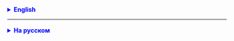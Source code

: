 <details style="margin-top: 16px">
  <summary style="cursor: pointer; color: blue;"><b>English</b></summary>

## Task

Write an interface for CRUD (Create, Read, Update, Delete) operations. The interface should be generic.

Example of a non-generic interface:

```java
public interface ICrudService { // a non-generic interface with CRUD operations for objects of type Car

    Car add();

    Car get(Long id);

    Car[] getAll();

    Car edit(Long id);

    boolean remove(Long id);

}
```

Create several implementations of the generic interface for the classes: Book, Animal, BankCard.

Create a package called "entity" and within this package, create these classes:

- Book with fields: int id, String title
- Animal with fields: long id, String color
- BankCard with fields: String id, Double balance

In the end, you should have the following methods:

**For the Book class**

```java
private final Book[]SOURCE=new Book[10]; // Declare SOURCE explicitly without generics in each interface implementation

public Book add(){
        // code here
        }

public Book get(Integer id){
        // code here
        }

public Book[]getAll(){
        // code here
        }

public Book edit(Integer id){
        // code here
        }

public boolean remove(Integer id){
        // code here
        }
```

**For the Animal class**

```java
private final Animal[]SOURCE=new Animal[10]; // Declare SOURCE explicitly without generics in each interface implementation

public Animal add(){
        // code here
        }

public Animal get(Long id){
        // code here
        }

public Animal[]getAll(){
        // code here
        }

public Animal edit(Long id){
        // code here
        }

public boolean remove(Long id){
        // code here
        }
```

**For the BankCard class**

```java
private final BankCard[]SOURCE=new BankCard[10]; // Declare SOURCE explicitly without generics in each interface implementation

public BankCard add(){
        // code here
        }

public BankCard get(String id){
        // code here
        }

public BankCard[]getAll(){
        // code here
        }

public BankCard edit(String id){
        // code here
        }

public boolean remove(String id){
        // code here
        }
```

**Important:** Use a single interface for different classes and use generics for abstraction!

</details>

<hr>

<details style="margin-top: 16px">
  <summary style="cursor: pointer; color: blue;"><b>На русском</b></summary>

## Задача

Напишите интерфейс для CRUD (С - Creat, R - Read, U - Update, D - Delete) операций. Интерфейс должен быть обобщенным

Пример **не** обобщенного интерфейса:

````java
public interface ICrudService { // не обобщенный интерфейс с CRUD операциями над объектом типа Car

    Car add();

    Car get(Long id);

    Car[] getAll();

    Car edit(Long id);

    boolean remove(Long id);

}
````

Создайте несколько имплементаций обобщенного интерфейса для классов: Book, Animal, BankCard.

Создайте package entity и внутри этого package создайте эти класcы:

- Book c полями: int id, String title
- Animal, c полями: long id, String color
- BankCard, c полями: String id, Double balance

В итоге у вас должны получится следующие методы:

**Для класса Book**

```
   private final Book[] SOURCE = new Book[10]; // SOURCE объявите явно без обобщения в каждой имплементации интерфейса 
    
   public Book add(){
        // code hier
    }

   public Book get(Integer id){
        // code hier
    }

   public Book[] getAll(){
        // code hier
    }

   public Book edit(Integer id){
        // code hier
    }

   public boolean remove(Integer id){
        // code hier
    }
```

**Для класса Animal**

```
   private final Animal[] SOURCE = new Animal[10]; // SOURCE объявите явно без обобщения в каждой имплементации интерфейса 
   
   public Animal add(){
        // code hier
    }

   public Animal get(Long id){
        // code hier
    }

   public Animal[] getAll(){
        // code hier
    }

   public Animal edit(Long id){
        // code hier
    }

   public boolean remove(Long id){
        // code hier
    }
```

**Для класса BankCard**

```
   private final Book[] SOURCE = new Book[10]; // SOURCE объявите явно без обобщения в каждой имплементации интерфейса 
    
   public BankCard add(){
        // code hier
    }

   public BankCard get(String id){
        // code hier
    }

   public BankCard[] getAll(){
        // code hier
    }

   public BankCard edit(String id){
        // code hier
    }

   public boolean remove(String id){
        // code hier
    }
```

**Важно**, используйте один интерфейс для разных классов и используйте гейнерики для обобщения!

</details>
